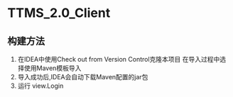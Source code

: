 # TTMS_2.0_Client
## 构建方法
 1. 在IDEA中使用Check out from Version Control克隆本项目 在导入过程中选择使用Maven模板导入
 2. 导入成功后,IDEA会自动下载Maven配置的jar包
 3. 运行 view.Login
